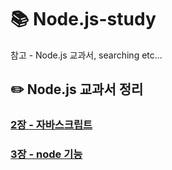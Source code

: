 # 📚 Node.js-study
참고 - Node.js 교과서, searching etc...

##  ✏️  Node.js 교과서 정리
### [2장 - 자바스크립트](ch02.md)
### [3장 - node 기능](ch03.md)